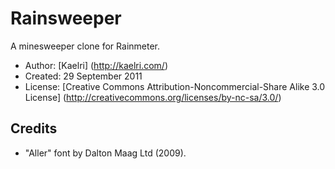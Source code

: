 Rainsweeper
===========

A minesweeper clone for Rainmeter.

- Author: [Kaelri] (http://kaelri.com/)
- Created: 29 September 2011
- License: [Creative Commons Attribution-Noncommercial-Share Alike 3.0 License] (http://creativecommons.org/licenses/by-nc-sa/3.0/)

Credits
-------

- "Aller" font by Dalton Maag Ltd (2009).